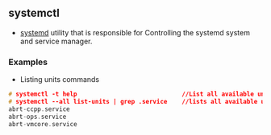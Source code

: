## systemctl
- [systemd](/Operating_Systems/Linux/Daemons_Processes_Services/Systemd_PID1) utility that is responsible for Controlling the systemd system and service manager.

### Examples
- Listing units commands
```c
# systemctl -t help                             //List all available units of systemd
# systemctl --all list-units | grep .service    //lists all available units in the type service.
abrt-ccpp.service
abrt-ops.service
abrt-vmcore.service
```
